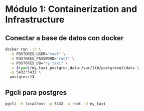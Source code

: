 # Módulo 1: Containerization and Infrastructure

## Conectar a base de datos con docker

```bash
docker run -it \
  -e POSTGRES_USER="root" \
  -e POSTGRES_PASSWORD="root" \
  -e POSTGRES_DB="ny_taxi" \
  -v $(pwd)/ny_taxi_postgres_data:/var/lib/postgresql/data \
  -p 5432:5432 \
  postgres:13
```

## Pgcli para postgres

```bash
pgcli -h localhost -p 5432 -u root -d ny_taxi
```